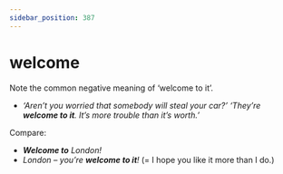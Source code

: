 ```yaml
---
sidebar_position: 387
---
```


# welcome

Note the common negative meaning of ‘welcome to it’.

- *‘Aren’t you worried that somebody will steal your car?’ ‘They’re **welcome to it**. It’s more trouble than it’s worth.’*

Compare:

- ***Welcome to** London!*
- *London – you’re **welcome to it**!* (= I hope you like it more than I do.)
